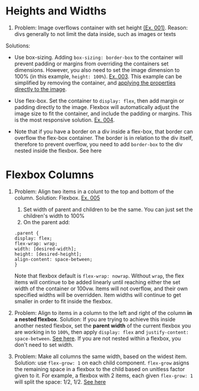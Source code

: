 # Heights and Widths

1. Problem: Image overflows container with set height [(Ex. 001)](https://codepen.io/justjohnd/pen/rNwjXad).
  Reason: divs generally to not limit the data inside, such as images or texts
  
  Solutions:
  - Use box-sizing. Adding `box-sizing: border-box` to the container will prevent padding or margins from overriding the containers set dimensions. However, you also need to set the image dimension to 100% (in this example, `height: 100%`). [Ex. 003](https://codepen.io/justjohnd/pen/ExXZqrB). This example can be simplified by removing the container, and [applying the properties directly to the image](https://codepen.io/justjohnd/pen/OJgWKdg).
  
  - Use flex-box. Set the container to `display: flex`, then add margin or padding directly to the image. Flexbox will automatically adjust the image size to fit the container, and include the padding or margins. This is the most responsive solution. [Ex. 004](https://codepen.io/justjohnd/pen/JjJEgzj).
  - Note that if you have a border on a div inside a flex-box, that border can overflow the flex-box container. The border is in relation to the div itself, therefore to prevent overflow, you need to add `border-box` to the div nested inside the flexbox. See here

# Flexbox Columns
1. Problem: Align two items in a colunt to the top and bottom of the column.
  Solution: Flexbox. [Ex. 005](https://codepen.io/justjohnd/pen/eYRvLaQ)
    1) Set width of parent and children to be the same. You can just set the children's width to 100%
    2) On the parent add:
    ```
    .parent {
    display: flex;
    flex-wrap: wrap;
    width: [desired-width];
    height: [desired-height];
    align-content: space-between;
    }
    ```
    
    Note that flexbox default is `flex-wrap: nowrap`. Without `wrap`, the flex items will continue to be added linearly until reaching either the set width of the container or 100vw. Items will not overflow, and their own specified widths will be overridden. Item widths will continue to get smaller in order to fit inside the flexbox.

2. Problem: Align to items in a column to the left and right of the column **in a nested flexbox**.
   Solution: If you are trying to achieve this inside another nested flexbox, set the **parent width** of the current flexbox you are working in to `100%`, then apply `display: flex` and `justify-content: space-between`. [See here](https://codepen.io/justjohnd/pen/YzrWZQq). If you are not nested within a flexbox, you don't need to set width.
   
3. Problem: Make all columns the same width, based on the widest item.
  Solution: use `flex-grow: 1` on each child component. `flex-grow` asigns the remaining space in a flexbox to the child based on unitless factor given to it. For example, a flexbox with 2 items, each given `flex-grow: 1` will split the space: 1/2, 1/2. [See here](https://codepen.io/justjohnd/pen/WNZxpEz)
  
  
   
 
